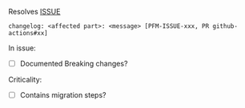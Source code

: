 Resolves [ISSUE](url)

`changelog: <affected part>: <message> [PFM-ISSUE-xxx, PR github-actions#xx]`

In issue:

- [ ] Documented Breaking changes?

Criticality:

- [ ] Contains migration steps?
